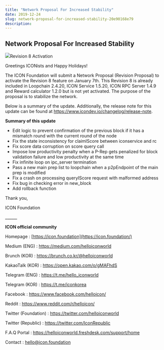 ```yaml
---
title: "Network Proposal For Increased Stability"
date: 2019-12-24
slug: network-proposal-for-increased-stability-20e90168e79
description:
---
```


## Network Proposal For Increased Stability

![](https://cdn-images-1.medium.com/max/800/1*kVuMudyaAWNmg6ga9KkU6A.png)Revision 8 Activation

Greetings ICONists and Happy Holidays!

The ICON Foundation will submit a Network Proposal (Revision Proposal) to activate the Revision 8 feature on January 7th. This Revision 8 is already included in Loopchain 2.4.20, ICON Service 1.5.20, ICON RPC Server 1.4.9 and Reward calculator 1.2.0 but is not yet activated. The purpose of the proposal is to stabilize the network.

Below is a summary of the update. Additionally, the release note for this update can be found at <https://www.icondev.io/changelog/release-note>.

**Summary of this update**

* Edit logic to prevent confirmation of the previous block if it has a mismatch round with the current round of the node
* Fix the state inconsistency for claimIScore between iconservice and rc
* Fix score data corruption on score query call
* Impose low productivity penalty when a P-Rep gets penalized for block validation failure and low productivity at the same time
* Fix infinite loop on ipc\_server termination
* Pass a new main prep list to loopchain when a p2pEndpoint of the main prep is modified
* Fix a crash on processing queryIScore request with malformed address
* Fix bug in checking error in new\_block
* Add rollback function

Thank you,

ICON Foundation

\_\_\_\_\_\_

**ICON official community**

Homepage : [https://icon.foundation](https://icon.foundation/)

Medium (ENG) : <https://medium.com/helloiconworld>

Brunch (KOR) : <https://brunch.co.kr/@helloiconworld>

KakaoTalk (KOR) : <https://open.kakao.com/o/gMAFhdS>

Telegram (ENG) : <https://t.me/hello_iconworld>

Telegram (KOR) : <https://t.me/iconkorea>

Facebook : <https://www.facebook.com/helloicon/>

Reddit : <https://www.reddit.com/r/helloicon/>

Twitter (Foundation) : <https://twitter.com/helloiconworld>

Twitter (Republic) : <https://twitter.com/IconRepublic>

F.A.Q Portal : <https://helloiconworld.freshdesk.com/support/home>

Contact : [hello@icon.foundation](http://hello@icon.foundation/)

